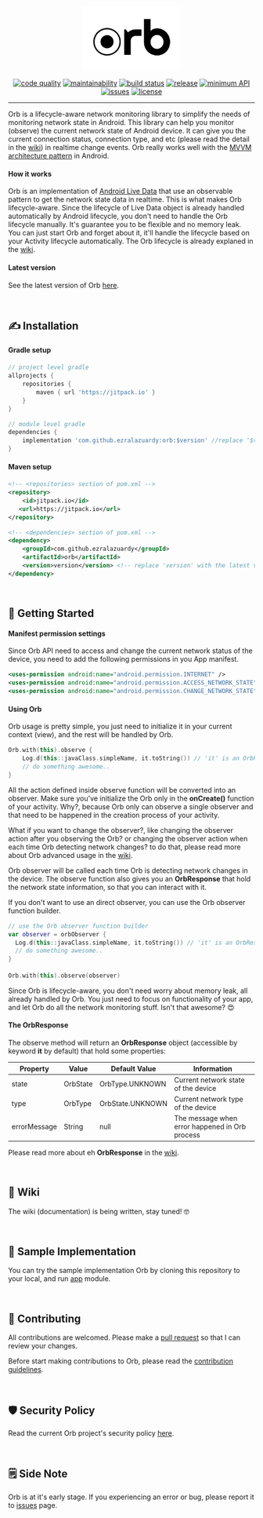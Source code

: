 <p align="center"><a href="https://ezralazuardy.com/orb" target="_blank" rel="noopener noreferrer"><img width="200" src="https://github.com/ezralazuardy/orb/blob/master/images/orb-logo.png" alt="orb logo"></a></p>

<p align="center">
  <a href="https://app.codacy.com/manual/ezralazuardy/orb?utm_source=github.com&utm_medium=referral&utm_content=ezralazuardy/orb&utm_campaign=Badge_Grade_Dashboard"><img src="https://api.codacy.com/project/badge/Grade/7506107b46da4faf84be2e8b555f75aa" alt="code quality" target="_blank" rel="noopener noreferrer"></a>
  <a href="https://codeclimate.com/github/ezralazuardy/orb/maintainability"><img src="https://api.codeclimate.com/v1/badges/3966ef5b3239786fc2b3/maintainability" alt="maintainability" target="_blank" rel="noopener noreferrer"></a>
  <a href="https://circleci.com/gh/ezralazuardy/orb"><img src="https://img.shields.io/circleci/build/github/ezralazuardy/orb" alt="build status" target="_blank" rel="noopener noreferrer"></a>
  <a href="https://jitpack.io/#ezralazuardy/orb"><img src="https://img.shields.io/github/v/release/ezralazuardy/orb" alt="release" target="_blank" rel="noopener noreferrer"></a>
  <a href="https://android-arsenal.com/api?level=15#l15"><img src="https://img.shields.io/badge/API-16%2B-blue.svg" alt="minimum API" target="_blank" rel="noopener noreferrer"></a>
  <a href="https://github.com/ezralazuardy/orb/issues"><img src="https://img.shields.io/github/issues/ezralazuardy/orb?color=red" alt="issues" target="_blank" rel="noopener noreferrer"></a>
  <a href="https://github.com/ezralazuardy/orb/blob/master/LICENSE"><img src="https://img.shields.io/github/license/ezralazuardy/orb" alt="license" target="_blank" rel="noopener noreferrer"></a>
</p>

---

Orb is a lifecycle-aware network monitoring library to simplify the needs of monitoring network state in Android. This library can help you monitor (observe) the current network state of Android device. It can give you the current connection status, connection type, and etc (please read the detail in the [wiki](#%EF%B8%8F-wiki)) in realtime change events. Orb really works well with the [MVVM architecture pattern](https://developer.android.com/jetpack/docs/guide#recommended-app-arch) in Android.

#### How it works
Orb is an implementation of [Android Live Data](https://developer.android.com/topic/libraries/architecture/livedata) that use an observable pattern to get the network state data in realtime. This is what makes Orb lifecycle-aware. Since the lifecycle of Live Data object is already handled automatically by Android lifecycle, you don't need to handle the Orb lifecycle manually. It's guarantee you to be flexible and no memory leak. You can just start Orb and forget about it, it'll handle the lifecycle based on your Activity lifecycle automatically. The Orb lifecycle is already explaned in the [wiki](#%EF%B8%8F-wiki).


#### Latest version
See the latest version of Orb [here](https://github.com/ezralazuardy/orb/releases).

<br/>

## ✍️ Installation
#### Gradle setup
```gradle
// project level gradle
allprojects {
    repositories {
        maven { url 'https://jitpack.io' }
    }
}
```
```gradle
// module level gradle
dependencies {
    implementation 'com.github.ezralazuardy:orb:$version' //replace '$version' with the latest version of orb
}
```

#### Maven setup
```xml
<!-- <repositories> section of pom.xml -->
<repository>
    <id>jitpack.io</id>
   <url>https://jitpack.io</url>
</repository>
```
```xml
<!-- <dependencies> section of pom.xml -->
<dependency>
    <groupId>com.github.ezralazuardy</groupId>
    <artifactId>orb</artifactId>
    <version>version</version> <!-- replace 'version' with the latest version of orb -->
</dependency>
```

<br/>

## 🚀️ Getting Started
#### Manifest permission settings
Since Orb API need to access and change the current network status of the device, you need to add the following permissions in you App manifest.
```xml
<uses-permission android:name="android.permission.INTERNET" />
<uses-permission android:name="android.permission.ACCESS_NETWORK_STATE" />
<uses-permission android:name="android.permission.CHANGE_NETWORK_STATE" />
```

#### Using Orb
Orb usage is pretty simple, you just need to initialize it in your current context (view), and the rest will be handled by Orb.
```kotlin
Orb.with(this).observe {
    Log.d(this::javaClass.simpleName, it.toString()) // 'it' is an OrbResponse object
    // do something awesome..
}
```

All the action defined inside observe function will be converted into an observer. Make sure you've initialize the Orb only in the **onCreate()** function of your activity. Why?, because Orb only can observe a single observer and that need to be happened in the creation process of your activity.

What if you want to change the observer?, like changing the observer action after you observing the Orb? or changing the observer action when each time Orb detecting network changes? to do that, please read more about Orb advanced usage in the [wiki](#%EF%B8%8F-wiki).

Orb observer will be called each time Orb is detecting network changes in the device. The observe function also gives you an **OrbResponse** that hold the network state information, so that you can interact with it.

If you don't want to use an direct observer, you can use the Orb observer function builder.
```kotlin
// use the Orb observer function builder
var observer = orbObserver {
  Log.d(this::javaClass.simpleName, it.toString()) // 'it' is an OrbResponse object
  // do something awesome..
}

Orb.with(this).observe(observer)
```

Since Orb is lifecycle-aware, you don't need worry about memory leak, all already handled by Orb. You just need to focus on functionality of your app, and let Orb do all the network monitoring stuff. Isn't that awesome? 😍️️

#### The OrbResponse
The observe method will return an **OrbResponse** object (accessible by keyword **it** by default) that hold some properties:

| Property     | Value    | Default Value    | Information                                    |
| ------------ | -------- | ---------------- | ---------------------------------------------- |
| state        | OrbState | OrbType.UNKNOWN  | Current network state of the device            |
| type         | OrbType  | OrbState.UNKNOWN | Current network type of the device             |
| errorMessage | String   | null             | The message when error happened in Orb process |

Please read more about eh **OrbResponse** in the [wiki](#%EF%B8%8F-wiki).

<br/>

## 📖️ Wiki
The wiki (documentation) is being written, stay tuned! 🤓️

<br/>

## 🤔️ Sample Implementation
You can try the sample implementation Orb by cloning this repository to your local, and run [app](https://github.com/ezralazuardy/orb/tree/master/app) module.

<br/>

## 👷️ Contributing
All contributions are welcomed. Please make a [pull request](https://github.com/ezralazuardy/orb/pulls) so that I can review your changes.

Before start making contributions to Orb, please read the [contribution guidelines](https://github.com/ezralazuardy/orb/blob/master/CONTRIBUTING.md).

<br/>

## 🛡️ Security Policy
Read the current Orb project's security policy [here](https://github.com/ezralazuardy/orb/security/policy).

<br/>

## 🗒️ Side Note
Orb is at it's early stage. If you experiencing an error or bug, please report it to [issues](https://github.com/ezralazuardy/orb/issues) page.
